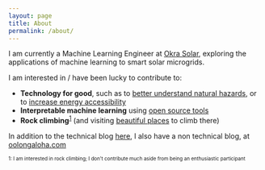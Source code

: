 ```yaml
---
layout: page
title: About
permalink: /about/
---
```


I am currently a Machine Learning Engineer at [Okra Solar](https://okrasolar.com/), exploring the applications of machine 
learning to smart solar microgrids.

I am interested in / have been lucky to contribute to:
* **Technology for good**, such as to [better understand natural hazards](https://github.com/esowc/ml_drought), or to
[increase energy accessibility](https://okrasolar.com/)
* **Interpretable machine learning** using [open source tools](https://github.com/slundberg/shap)
* **Rock climbing**<sup>[1](#note)</sup> (and visiting [beautiful places](https://i2.wp.com/oolongaloha.com/wp-content/uploads/2019/08/IMG_4514.png?w=2280&ssl=1) to climb there)

In addition to the technical blog [here](/blog), I also have a non technical blog, at [oolongaloha.com](http://oolongaloha.com)

<small><small>
<a name="note">1</a>: I am interested in rock climbing; I don't contribute much aside from being an enthusiastic participant
</small></small>
